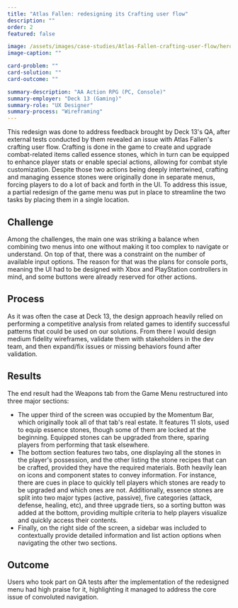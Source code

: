 ```yaml
---
title: "Atlas Fallen: redesigning its Crafting user flow"
description: ""
order: 2
featured: false

image: /assets/images/case-studies/Atlas-Fallen-crafting-user-flow/hero.jpg
image-caption: ""

card-problem: ""
card-solution: ""
card-outcome: ""

summary-description: "AA Action RPG (PC, Console)"
summary-employer: "Deck 13 (Gaming)"
summary-role: "UX Designer"
summary-process: "Wireframing"
---
```


This redesign was done to address feedback brought by Deck 13's QA, after external tests conducted by them revealed an issue with Atlas Fallen's crafting user flow. Crafting is done in the game to create and upgrade combat-related items called essence stones, which in turn can be equipped to enhance player stats or enable special actions, allowing for combat style customization. Despite those two actions being deeply intertwined, crafting and managing essence stones were originally done in separate menus, forcing players to do a lot of back and forth in the UI. To address this issue, a partial redesign of the game menu was put in place to streamline the two tasks by placing them in a single location.

## Challenge

Among the challenges, the main one was striking a balance when combining two menus into one without making it too complex to navigate or understand. On top of that, there was a constraint on the number of available input options. The reason for that was the plans for console ports, meaning the UI had to be designed with Xbox and PlayStation controllers in mind, and some buttons were already reserved for other actions.

## Process

As it was often the case at Deck 13, the design approach heavily relied on performing a competitive analysis from related games to identify successful patterns that could be used on our solutions. From there I would design medium fidelity wireframes, validate them with stakeholders in the dev team, and then expand/fix issues or missing behaviors found after validation. 

## Results

The end result had the Weapons tab from the Game Menu restructured into three major sections:

* The upper third of the screen was occupied by the Momentum Bar, which originally took all of that tab's real estate. It features 11 slots, used to equip essence stones, though some of them are locked at the beginning. Equipped stones can be upgraded from there, sparing players from performing that task elsewhere.
* The bottom section features two tabs, one displaying all the stones in the player's possession, and the other listing the stone recipes that can be crafted, provided they have the required materials. Both heavily lean on icons and component states to convey information. For instance, there are cues in place to quickly tell players which stones are ready to be upgraded and which ones are not. Additionally, essence stones are split into two major types (active, passive), five categories (attack, defense, healing, etc), and three upgrade tiers, so a sorting button was added at the bottom, providing multiple criteria to help players visualize and quickly access their contents.
* Finally, on the right side of the screen, a sidebar was included to contextually provide detailed information and list action options when navigating the other two sections.

## Outcome

Users who took part on QA tests after the implementation of the redesigned menu had high praise for it, highlighting it managed to address the core issue of convoluted navigation.
